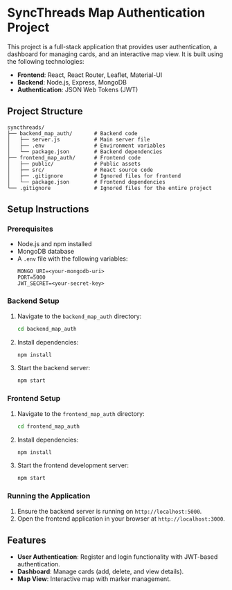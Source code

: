 # SyncThreads Map Authentication Project

This project is a full-stack application that provides user authentication, a dashboard for managing cards, and an interactive map view. It is built using the following technologies:

- **Frontend**: React, React Router, Leaflet, Material-UI
- **Backend**: Node.js, Express, MongoDB
- **Authentication**: JSON Web Tokens (JWT)

## Project Structure

```
syncthreads/
├── backend_map_auth/       # Backend code
│   ├── server.js           # Main server file
│   ├── .env                # Environment variables
│   └── package.json        # Backend dependencies
├── frontend_map_auth/      # Frontend code
│   ├── public/             # Public assets
│   ├── src/                # React source code
│   ├── .gitignore          # Ignored files for frontend
│   └── package.json        # Frontend dependencies
└── .gitignore              # Ignored files for the entire project
```

## Setup Instructions

### Prerequisites

- Node.js and npm installed
- MongoDB database
- A `.env` file with the following variables:
  ```
  MONGO_URI=<your-mongodb-uri>
  PORT=5000
  JWT_SECRET=<your-secret-key>
  ```

### Backend Setup

1. Navigate to the `backend_map_auth` directory:
   ```bash
   cd backend_map_auth
   ```
2. Install dependencies:
   ```bash
   npm install
   ```
3. Start the backend server:
   ```bash
   npm start
   ```

### Frontend Setup

1. Navigate to the `frontend_map_auth` directory:
   ```bash
   cd frontend_map_auth
   ```
2. Install dependencies:
   ```bash
   npm install
   ```
3. Start the frontend development server:
   ```bash
   npm start
   ```

### Running the Application

1. Ensure the backend server is running on `http://localhost:5000`.
2. Open the frontend application in your browser at `http://localhost:3000`.

## Features

- **User Authentication**: Register and login functionality with JWT-based authentication.
- **Dashboard**: Manage cards (add, delete, and view details).
- **Map View**: Interactive map with marker management.